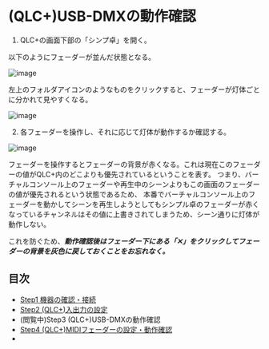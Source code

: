 # (QLC+)USB-DMXの動作確認

1. QLC+の画面下部の「シンプ卓」を開く。

以下のようにフェーダーが並んだ状態となる。

![image](https://user-images.githubusercontent.com/51395778/147248997-4273a6b3-b214-478f-96d6-9a86379e8023.png)

左上のフォルダアイコンのようなものをクリックすると、フェーダーが灯体ごとに分かれて見やすくなる。

![image](https://user-images.githubusercontent.com/51395778/147249149-66c780aa-1a2c-4e4d-8555-f2845e9c99e0.png)

2. 各フェーダーを操作し、それに応じて灯体が動作するか確認する。

![image](https://user-images.githubusercontent.com/51395778/147249400-e9849c8f-0a89-4bc5-92dd-94ab51cda220.png)

フェーダーを操作するとフェーダーの背景が赤くなる。これは現在このフェーダーの値がQLC+内のどこよりも優先されているということを表す。
つまり、バーチャルコンソール上のフェーダーや再生中のシーンよりもこの画面のフェーダーの値が優先されるという状態であるため、
本番でバーチャルコンソール上のフェーダーを動かしてシーンを再生しようとしてもシンプル卓のフェーダーが赤くなっているチャンネルはその値に上書きされてしまうため、シーン通りに灯体が動作しない。

これを防ぐため、***動作確認後はフェーダー下にある「✕」をクリックしてフェーダーの背景を灰色に戻しておくことをお忘れなく。***

## 目次

 - [Step1 機器の確認・接続](/connect-devices.md)
 - [Step2 (QLC+)入出力の設定](/io-config-setup.md)
 - (閲覧中)Step3 (QLC+)USB-DMXの動作確認
 - [Step4 (QLC+)MIDIフェーダーの設定・動作確認](/midi-fader-setup.md)
 - 